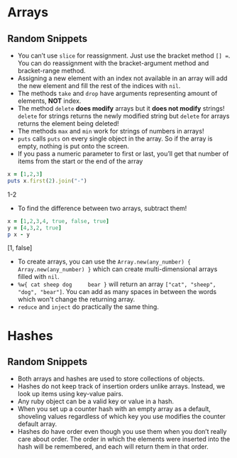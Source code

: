 # Arrays

## Random Snippets
- You can’t use `slice` for reassignment. Just use the bracket method `[] =`. You can do reassignment with the bracket-argument method and bracket-range method.
- Assigning a new element with an index not available in an array will add the new element and fill the rest of the indices with `nil`.
- The methods `take` and `drop` have arguments representing amount of elements, **NOT** index.
- The method `delete` **does modify** arrays but it **does not modify** strings! `delete` for strings returns the newly modified string but `delete` for arrays returns the element being deleted!
- The methods `max` and `min` work for strings of numbers in arrays!
- `puts` calls `puts` on every single object in the array. So if the array is empty, nothing is put onto the screen.
- If you pass a numeric parameter to first or last, you’ll get that number of items from the start or the end of the array
```ruby
x = [1,2,3]
puts x.first(2).join("-")
```
1-2

- To find the difference between two arrays, subtract them!
```ruby
x = [1,2,3,4, true, false, true]
y = [4,3,2, true]
p x - y
```
[1, false]

- To create arrays, you can use the `Array.new(any_number) { Array.new(any_number) }` which can create multi-dimensional arrays filled with `nil`.
- `%w{ cat sheep dog     bear }` will return an array `["cat", "sheep", "dog", "bear"]`. You can add as many spaces in between the words which won't change the returning array.
- `reduce` and `inject` do practically the same thing.


# Hashes

## Random Snippets
- Both arrays and hashes are used to store collections of objects.
- Hashes do not keep track of insertion orders unlike arrays. Instead, we look up items using key-value pairs.
- Any ruby object can be a valid key or value in a hash.
- When you set up a counter hash with an empty array as a default, shoveling values regardless of which key you use modifies the counter default array.
- Hashes do have order even though you use them when you don’t really care about order. The order in which the elements were inserted into the hash will be remembered, and each will return them in that order.

